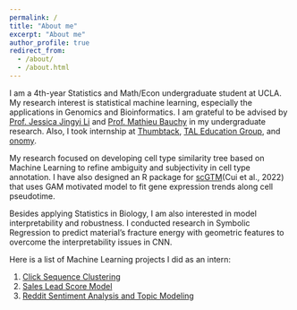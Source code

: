 ```yaml
---
permalink: /
title: "About me"
excerpt: "About me"
author_profile: true
redirect_from: 
  - /about/
  - /about.html
---
```


I am a 4th-year Statistics and Math/Econ undergraduate student at UCLA. My research interest is statistical machine learning, especially the applications in Genomics and Bioinformatics. I am grateful to be advised by [Prof. Jessica Jingyi Li](http://jsb.ucla.edu/about-jingyi-jessica-li) and [Prof. Mathieu Bauchy](http://www.mathieu.bauchy.com/) in my undergraduate research. Also, I took internship at [Thumbtack](https://www.thumbtack.com/), [TAL Education Group](https://en.100tal.com/), and [onomy](https://www.onomy.co/).

My research focused on developing cell type similarity tree based on Machine Learning to refine ambiguity and subjectivity in cell type annotation. I have also designed an R package for [scGTM](https://github.com/Sylviama1026/scGTM)(Cui et al., 2022) that uses GAM motivated model to fit gene expression trends along cell pseudotime. 

Besides applying Statistics in Biology, I am also interested in model interpretability and robustness. I conducted research in Symbolic Regression to predict material’s fracture energy with geometric features to overcome the interpretability issues in CNN.  

Here is a list of Machine Learning projects I did as an intern: 
1. [Click Sequence Clustering](https://github.com/Sylviama1026/Click_Sequence_Clustering)
2. [Sales Lead Score Model](https://github.com/Sylviama1026/Lead_Score_Model)
3. [Reddit Sentiment Analysis and Topic Modeling](https://github.com/Sylviama1026/Onomy)

